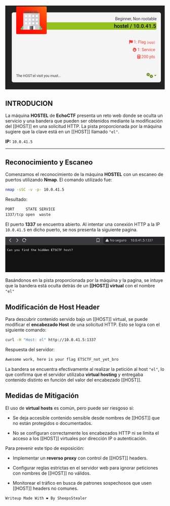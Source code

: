 ![img1](https://raw.githubusercontent.com/Juno0w0/echoCTF_Writeups/refs/heads/main/Writeups/HOSTEL/host1.png)
## **INTRODUCION**

La máquina **HOSTEL** de **EchoCTF** presenta un reto web donde se oculta un servicio y una bandera que pueden ser obtenidos mediante la modificación del [[HOST]] en una solicitud HTTP. La pista proporcionada por la máquina sugiere que la clave está en un [[HOST]] llamado `"el"`.

**IP:** `10.0.41.5`

---
## **Reconocimiento y Escaneo**

Comenzamos el reconocimiento de la máquina **HOSTEL** con un escaneo de puertos utilizando **Nmap**. El comando utilizado fue:
``` bash
nmap -sSC -v -p- 10.0.41.5
```
Resultado:
``` bash
PORT     STATE SERVICE
1337/tcp open  waste

```
El puerto **1337** se encuentra abierto. Al intentar una conexión HTTP a la IP `10.0.41.5` en dicho puerto, se nos presenta la siguiente pagina.

![hostel2](https://raw.githubusercontent.com/Juno0w0/echoCTF_Writeups/refs/heads/main/Writeups/HOSTEL/host2.png)

 Basándonos en la pista proporcionada por la máquina y la pagina, se intuye que la bandera está oculta detrás de un **[[HOST]] virtual** con el nombre `"el"`

## **Modificación de Host Header**

Para descubrir contenido servido bajo un [[HOST]] virtual, se puede modificar el **encabezado Host** de una solicitud HTTP. Esto se logra con el siguiente comando:
``` bash
curl -H "Host: el" http://10.0.41.5:1337
```
Respuesta del servidor:
``` bash 
Awesome work, here is your flag ETSCTF_not_yet_bro
```

La bandera se encuentra efectivamente al realizar la petición al host `"el"`, lo que confirma que el servidor utilizaba **virtual hosting** y entregaba contenido distinto en función del valor del encabezado [[HOST]].

## **Medidas de Mitigación**

El uso de **virtual hosts** es común, pero puede ser riesgoso si:

- Se deja accesible contenido sensible desde nombres de [[HOST]] que no están protegidos o documentados.
    
- No se configuran correctamente los encabezados HTTP ni se limita el acceso a los [[HOST]] virtuales por dirección IP o autenticación.
    

Para prevenir este tipo de exposición:

- Implementar un **reverso proxy** con control de [[HOST]] headers.
    
- Configurar reglas estrictas en el servidor web para ignorar peticiones con nombres de [[HOST]] no válidos.
    
- Monitorear el tráfico en busca de patrones sospechosos que usen [[HOST]] headers no comunes.


```c
Writeup Made With ❤️ By SheepsStealer
```